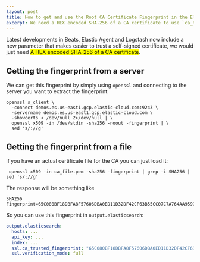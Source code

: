 ```yaml
---
layout: post
title: How to get and use the Root CA Certificate Fingerprint in the Elastic Stack
excerpt: We need a HEX encoded SHA-256 of a CA certificate to use `ca_trusted_fingerprint`
---
```


Latest developments in Beats, Elastic Agent and Logstash now include a new parameter that makes easier to trust a self-signed certificate, we would just need <mark>A HEX encoded SHA-256 of a CA certificate</mark>. 

## Getting the fingerprint from a server

We can get this fingerprint by simply using `openssl` and connecting to the server you want to extract the fingerprint:

```
openssl s_client \
  -connect demos.es.us-east1.gcp.elastic-cloud.com:9243 \
  -servername demos.es.us-east1.gcp.elastic-cloud.com \
  -showcerts < /dev/null 2>/dev/null | \
  openssl x509 -in /dev/stdin -sha256 -noout -fingerprint | \
  sed 's/://g'  
```

## Getting the fingerprint from a file

if you have an actual certificate file for the CA you can just load it:

```
 openssl x509 -in ca_file.pem -sha256 -fingerprint | grep -i SHA256 | sed 's/://g'
```

The response will be something like

```
SHA256 Fingerprint=65C080BF18DBFA8F57606DBA0ED11D32DF42CF63B55CC07C7A764AA9597A9403
```

So you can use this fingerprint in `output.elasticsearch`:

```yaml
output.elasticsearch:
  hosts: ...
  api_key: ...
  index: ...
  ssl.ca_trusted_fingerprint: "65C080BF18DBFA8F57606DBA0ED11D32DF42CF63B55CC07C7A764AA9597A9403"
  ssl.verification_mode: full
```

